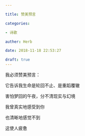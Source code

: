 ```yaml
---

title: 赞美预言

categories:

- 诗歌

auther: Herb

date: 2018-11-18 22:53:27

draft: true
---
```


我必须赞美预言：

它告诉我生命是轮回不止、是重蹈覆辙

害怕梦回的午夜，分不清现实与幻境

我曾真实地感受到你

也清晰地感觉不到

这使人疲惫